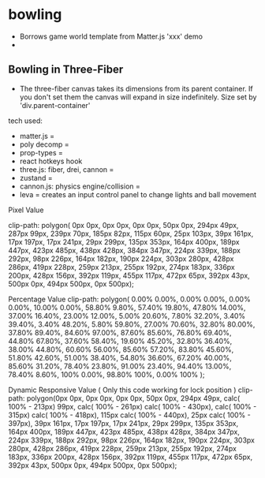 # bowling

 + Borrows game world template from Matter.js 'xxx' demo
 + 


## Bowling in Three-Fiber

+ The three-fiber canvas takes its dimensions from its parent container. If you don't set them the canvas will expand in size indefinitely. Size set by 'div.parent-container'


tech used:
- matter.js = 
- poly decomp = 
- prop-types = 
- react hotkeys hook
- three.js: fiber, drei, cannon = 
- zustand = 
- cannon.js: physics engine/collision = 
- leva = creates an input control panel to change lights and ball movement




Pixel Value

clip-path: polygon( 0px 0px, 0px 0px, 0px 0px, 50px 0px, 294px 49px, 287px 99px, 239px 70px, 185px 82px, 115px 60px, 25px 103px, 39px 161px, 17px 197px, 17px 241px, 29px 299px, 135px 353px, 164px 400px, 189px 447px, 423px 485px, 438px 428px, 384px 347px, 224px 339px, 188px 292px, 98px 226px, 164px 182px, 190px 224px, 303px 280px, 428px 286px, 419px 228px, 259px 213px, 255px 192px, 274px 183px, 336px 200px, 428px 156px, 392px 119px, 455px 117px, 472px 65px, 392px 43px, 500px 0px, 494px 500px, 0px 500px);

Percentage Value
clip-path: polygon( 0.00% 0.00%, 0.00% 0.00%, 0.00% 0.00%, 10.00% 0.00%, 58.80% 9.80%, 57.40% 19.80%, 47.80% 14.00%, 37.00% 16.40%, 23.00% 12.00%, 5.00% 20.60%, 7.80% 32.20%, 3.40% 39.40%, 3.40% 48.20%, 5.80% 59.80%, 27.00% 70.60%, 32.80% 80.00%, 37.80% 89.40%, 84.60% 97.00%, 87.60% 85.60%, 76.80% 69.40%, 44.80% 67.80%, 37.60% 58.40%, 19.60% 45.20%, 32.80% 36.40%, 38.00% 44.80%, 60.60% 56.00%, 85.60% 57.20%, 83.80% 45.60%, 51.80% 42.60%, 51.00% 38.40%, 54.80% 36.60%, 67.20% 40.00%, 85.60% 31.20%, 78.40% 23.80%, 91.00% 23.40%, 94.40% 13.00%, 78.40% 8.60%, 100% 0.00%, 98.80% 100%, 0.00% 100% );

Dynamic Responsive Value ( Only this code working for lock position )
clip-path: polygon(0px 0px, 0px 0px, 0px 0px, 50px 0px, 294px 49px, calc( 100% - 213px) 99px, calc( 100% - 261px) calc( 100% - 430px), calc( 100% - 315px) calc( 100% - 418px), 115px calc( 100% - 440px), 25px calc( 100% - 397px), 39px 161px, 17px 197px, 17px 241px, 29px 299px, 135px 353px, 164px 400px, 189px 447px, 423px 485px, 438px 428px, 384px 347px, 224px 339px, 188px 292px, 98px 226px, 164px 182px, 190px 224px, 303px 280px, 428px 286px, 419px 228px, 259px 213px, 255px 192px, 274px 183px, 336px 200px, 428px 156px, 392px 119px, 455px 117px, 472px 65px, 392px 43px, 500px 0px, 494px 500px, 0px 500px);